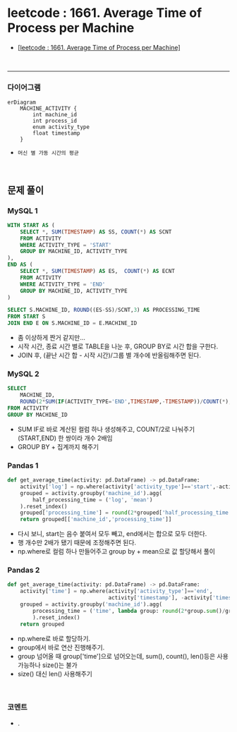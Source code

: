 # leetcode : 1661. Average Time of Process per Machine

* [[leetcode : 1661. Average Time of Process per Machine]](https://leetcode.com/problems/average-time-of-process-per-machine/description/)
<br>

---

### **다이어그램**
```mermaid
erDiagram
    MACHINE_ACTIVITY {
        int machine_id
        int process_id
        enum activity_type
        float timestamp
    }
```

* `머신 별 가동 시간의 평균`

<br>

## 문제 풀이

### **MySQL 1**
```SQL
WITH START AS (
    SELECT *, SUM(TIMESTAMP) AS SS, COUNT(*) AS SCNT
    FROM ACTIVITY
    WHERE ACTIVITY_TYPE = 'START'
    GROUP BY MACHINE_ID, ACTIVITY_TYPE
),
END AS (
    SELECT *, SUM(TIMESTAMP) AS ES,  COUNT(*) AS ECNT
    FROM ACTIVITY
    WHERE ACTIVITY_TYPE = 'END'
    GROUP BY MACHINE_ID, ACTIVITY_TYPE
)

SELECT S.MACHINE_ID, ROUND((ES-SS)/SCNT,3) AS PROCESSING_TIME
FROM START S
JOIN END E ON S.MACHINE_ID = E.MACHINE_ID
```

* 좀 이상하게 짠거 같지만...
* 시작 시간, 종료 시간 별로 TABLE을 나눈 후, GROUP BY로 시간 합을 구한다.
* JOIN 후, (끝난 시간 합 - 시작 시간)/그룹 별 개수에 반올림해주면 된다.

### **MySQL 2**
```SQL
SELECT
    MACHINE_ID,
    ROUND(2*SUM(IF(ACTIVITY_TYPE='END',TIMESTAMP,-TIMESTAMP))/COUNT(*),3) AS PROCESSING_TIME
FROM ACTIVITY
GROUP BY MACHINE_ID
```

* SUM IF로 바로 계산된 컬럼 하나 생성해주고, COUNT/2로 나눠주기 (START,END) 한 쌍이라 개수 2배임
* GROUP BY + 집계까지 해주기

### **Pandas 1**
```python
def get_average_time(activity: pd.DataFrame) -> pd.DataFrame:
    activity['log'] = np.where(activity['activity_type']=='start',-activity['timestamp'],activity['timestamp'])
    grouped = activity.groupby('machine_id').agg(
        half_processing_time = ('log', 'mean')
    ).reset_index()
    grouped['processing_time'] = round(2*grouped['half_processing_time'],3)
    return grouped[['machine_id','processing_time']]
```

* 다시 보니, start는 음수 붙여서 모두 빼고, end에서는 합으로 모두 더한다.
* 행 개수만 2배가 됐기 때문에 조정해주면 된다.
* np.where로 컬럼 하나 만들어주고 group by + mean으로 값 할당해서 풀이
  
### **Pandas 2**
```python
def get_average_time(activity: pd.DataFrame) -> pd.DataFrame:
    activity['time'] = np.where(activity['activity_type']=='end',
                                activity['timestamp'], -activity['timestamp'])
    grouped = activity.groupby('machine_id').agg(
        processing_time = ('time', lambda group: round(2*group.sum()/group.count(),3))
        ).reset_index()
    return grouped
```

* np.where로 바로 할당하기.
* group에서 바로 연산 진행해주기.
* group 넘어올 때 group['time']으로 넘어오는데, sum(), count(), len()등은 사용 가능하나 size()는 불가
* size() 대신 len() 사용해주기
  
<br>

### **코멘트**
* .